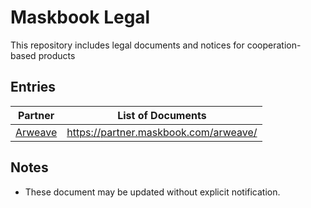 # Maskbook Legal

This repository includes legal documents and notices for cooperation-based products

## Entries

| Partner                        | List of Documents                       |
| ------------------------------ | --------------------------------------- |
| [Arweave](https://arweave.org) | <https://partner.maskbook.com/arweave/> |

## Notes

- These document may be updated without explicit notification.
